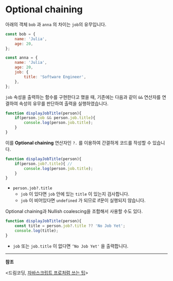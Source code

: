 # Optional chaining

아래의 객체 `bob` 과 `anna` 의 차이는 `job`의 유무입니다.

```jsx
const bob = {
    name: 'Julia',
    age: 20,
};

const anna = {
    name: 'Julia',
    age: 20,
    job: {
        title: 'Software Engineer',
    },
};
```

`job` 속성을 출력하는 함수를 구현한다고 했을 때, 기존에는 다음과 같이 `&&` 연산자를 연결하여 속성의 유무를 판단하여 출력을 실행하였습니다.

```jsx
function displayJobTitle(person){
    if(person.job && person.job.title){
        console.log(person.job.title);
    }
}
```

이를 **Optional chaining** 연산자인 `?.` 를 이용하여 간결하게 코드를 작성할 수 있습니다.

```jsx
function displayJobTitle(person){
    if(person.job?.title){ // 
        console.log(person.job.title);
    }
}
```

- `person.job?.title`
    - `job` 이 있다면 `job` 안에 있는 `title` 이 있는지 검사합니다.
    - `job` 이 비어있다면 `undefined` 가 되므로 if문이 실행되지 않습니다.

Optional chaining과 Nullish coalescing을 조합해서 사용할 수도 있다.

```jsx
function displayJobTitle(person){
    const title = person.job?.title ?? 'No Job Yet';
    console.log(title);
}
```

- `job` 또는 `job.title` 이 없다면 `‘No Job Yet'` 을 출력합니다.

---

**참조**

<드림코딩, [자바스크립트 프로처럼 쓰는 팁](https://www.youtube.com/watch?v=BUAhpB3FmS4)>
